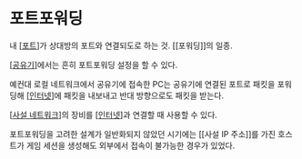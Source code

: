 # 포트포워딩


내 [[포트]]가 상대방의 포트와 연결되도로 하는 것. [[포워딩]]의 일종. 

[[공유기]]에서는 흔히 포트포워딩 설정을 할 수 있다. 

예컨대 로컬 네트워크에서 공유기에 접속한 PC는 공유기에 연결된 포트로 패킷을 포워딩해 [[인터넷]]에 패킷을 내보내고 반대 방향으로도 패킷을 받는다.

[[사설 네트워크]]의 장비를 [[인터넷]]과 연결할 때 사용할 수 있다.

포트포워딩을 고려한 설계가 일반화되지 않았던 시기에는 [[사설 IP 주소]]를 가진 호스트가 게임 세션을 생성해도 외부에서 접속이 불가능한 경우가 있었다. 

[//begin]: # "Autogenerated link references for markdown compatibility"
[포트]: 포트.md "포트"
[공유기]: 공유기.md "공유기"
[인터넷]: 인터넷.md "인터넷"
[사설 네트워크]: <사설 네트워크.md> "사설 네트워크"
[인터넷]: 인터넷.md "인터넷"
[//end]: # "Autogenerated link references"